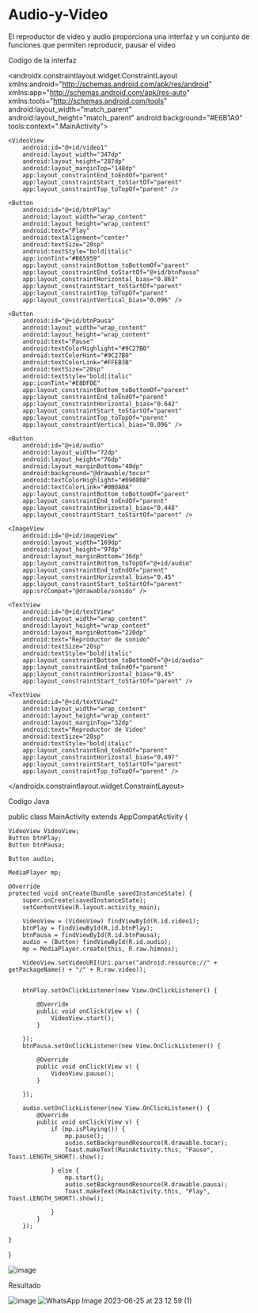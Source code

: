 # Audio-y-Video


El reproductor de video y audio proporciona una interfaz y un conjunto de funciones que permiten  reproducir, pausar el video 

Codigo de la interfaz

<androidx.constraintlayout.widget.ConstraintLayout xmlns:android="http://schemas.android.com/apk/res/android"
    xmlns:app="http://schemas.android.com/apk/res-auto"
    xmlns:tools="http://schemas.android.com/tools"
    android:layout_width="match_parent"
    android:layout_height="match_parent"
    android:background="#E6B1A0"
    tools:context=".MainActivity">

    <VideoView
        android:id="@+id/video1"
        android:layout_width="347dp"
        android:layout_height="287dp"
        android:layout_marginTop="148dp"
        app:layout_constraintEnd_toEndOf="parent"
        app:layout_constraintStart_toStartOf="parent"
        app:layout_constraintTop_toTopOf="parent" />

    <Button
        android:id="@+id/btnPlay"
        android:layout_width="wrap_content"
        android:layout_height="wrap_content"
        android:text="Play"
        android:textAlignment="center"
        android:textSize="20sp"
        android:textStyle="bold|italic"
        app:iconTint="#B65959"
        app:layout_constraintBottom_toBottomOf="parent"
        app:layout_constraintEnd_toStartOf="@+id/btnPausa"
        app:layout_constraintHorizontal_bias="0.863"
        app:layout_constraintStart_toStartOf="parent"
        app:layout_constraintTop_toTopOf="parent"
        app:layout_constraintVertical_bias="0.096" />

    <Button
        android:id="@+id/btnPausa"
        android:layout_width="wrap_content"
        android:layout_height="wrap_content"
        android:text="Pause"
        android:textColorHighlight="#9C27B0"
        android:textColorHint="#9C27B0"
        android:textColorLink="#FFEB3B"
        android:textSize="20sp"
        android:textStyle="bold|italic"
        app:iconTint="#E8DFDE"
        app:layout_constraintBottom_toBottomOf="parent"
        app:layout_constraintEnd_toEndOf="parent"
        app:layout_constraintHorizontal_bias="0.642"
        app:layout_constraintStart_toStartOf="parent"
        app:layout_constraintTop_toTopOf="parent"
        app:layout_constraintVertical_bias="0.096" />

    <Button
        android:id="@+id/audio"
        android:layout_width="72dp"
        android:layout_height="76dp"
        android:layout_marginBottom="40dp"
        android:background="@drawable/tocar"
        android:textColorHighlight="#090808"
        android:textColorLink="#0B0A0A"
        app:layout_constraintBottom_toBottomOf="parent"
        app:layout_constraintEnd_toEndOf="parent"
        app:layout_constraintHorizontal_bias="0.448"
        app:layout_constraintStart_toStartOf="parent" />

    <ImageView
        android:id="@+id/imageView"
        android:layout_width="169dp"
        android:layout_height="97dp"
        android:layout_marginBottom="36dp"
        app:layout_constraintBottom_toTopOf="@+id/audio"
        app:layout_constraintEnd_toEndOf="parent"
        app:layout_constraintHorizontal_bias="0.45"
        app:layout_constraintStart_toStartOf="parent"
        app:srcCompat="@drawable/sonido" />

    <TextView
        android:id="@+id/textView"
        android:layout_width="wrap_content"
        android:layout_height="wrap_content"
        android:layout_marginBottom="220dp"
        android:text="Reproductor de sonido"
        android:textSize="20sp"
        android:textStyle="bold|italic"
        app:layout_constraintBottom_toBottomOf="@+id/audio"
        app:layout_constraintEnd_toEndOf="parent"
        app:layout_constraintHorizontal_bias="0.45"
        app:layout_constraintStart_toStartOf="parent" />

    <TextView
        android:id="@+id/textView2"
        android:layout_width="wrap_content"
        android:layout_height="wrap_content"
        android:layout_marginTop="32dp"
        android:text="Reproductor de Video"
        android:textSize="20sp"
        android:textStyle="bold|italic"
        app:layout_constraintEnd_toEndOf="parent"
        app:layout_constraintHorizontal_bias="0.497"
        app:layout_constraintStart_toStartOf="parent"
        app:layout_constraintTop_toTopOf="parent" />
</androidx.constraintlayout.widget.ConstraintLayout>


Codigo Java

public class MainActivity extends AppCompatActivity {

    VideoView VideoView;
    Button btnPlay;
    Button btnPausa;

    Button audio;

    MediaPlayer mp;

    @Override
    protected void onCreate(Bundle savedInstanceState) {
        super.onCreate(savedInstanceState);
        setContentView(R.layout.activity_main);

        VideoView = (VideoView) findViewById(R.id.video1);
        btnPlay = findViewById(R.id.btnPlay);
        btnPausa = findViewById(R.id.btnPausa);
        audio = (Button) findViewById(R.id.audio);
        mp = MediaPlayer.create(this, R.raw.himnos);

        VideoView.setVideoURI(Uri.parse("android.resource://" + getPackageName() + "/" + R.raw.video));


        btnPlay.setOnClickListener(new View.OnClickListener() {

            @Override
            public void onClick(View v) {
                VideoView.start();
            }

        });
        btnPausa.setOnClickListener(new View.OnClickListener() {

            @Override
            public void onClick(View v) {
                VideoView.pause();
            }

        });

        audio.setOnClickListener(new View.OnClickListener() {
            @Override
            public void onClick(View v) {
                if (mp.isPlaying()) {
                    mp.pause();
                    audio.setBackgroundResource(R.drawable.tocar);
                    Toast.makeText(MainActivity.this, "Pause", Toast.LENGTH_SHORT).show();

                } else {
                    mp.start();
                    audio.setBackgroundResource(R.drawable.pausa);
                    Toast.makeText(MainActivity.this, "Play", Toast.LENGTH_SHORT).show();

                }
            }
        });

    }
}


![image](https://github.com/Mhela4444/Audio-y-Video/assets/133244582/ff60bb17-52c3-41b7-9dc6-7616962b3b97)

Resultado

![image](https://github.com/Mhela4444/Audio-y-Video/assets/133244582/f933ab6f-00a8-45ec-adf7-31f4aaf55e4f)
![WhatsApp Image 2023-06-25 at 23 12 59 (1)](https://github.com/Mhela4444/Audio-y-Video/assets/133244582/7275b55a-e2db-4c3a-8604-24178cfd268d)





